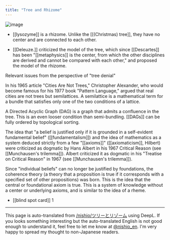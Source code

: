 ```yaml
---
title: "Tree and Rhizome"
---
```


![image](https://gyazo.com/f6a2eb3171755d853bf64c7700b83b4c/thumb/1000)
- [[lysozyme]] is a rhizome. Unlike the [[(Christmas) tree]], they have no center and are connected to each other.

- [[Deleuze.]] criticized the model of the tree, which since [[Descartes]] has been "[[metaphysics]] is the center, from which the other disciplines are derived and cannot be compared with each other," and proposed the model of the rhizome.

Relevant issues from the perspective of "tree denial"

In his 1965 article "Cities Are Not Trees," Christopher Alexander, who would become famous for his 1977 book "Pattern Language," argued that real cities are not trees but semilattices. A semilattice is a mathematical term for a bundle that satisfies only one of the two conditions of a lattice.

A Directed Acyclic Graph (DAG) is a graph that admits a confluence in the tree. This is an even looser condition than semi-bundling. [[DAGs]] can be fully ordered by topological sorting.

The idea that "a belief is justified only if it is grounded in a self-evident fundamental belief" ([[fundamentalism]]) and the idea of mathematics as a system deduced strictly from a few "[[axioms]]" ([[axiomaticism]], Hilbert) were criticized as dogmatic by Hans Albert in his 1967 Critical Reason (see [[Munchausen's trilemma]]). Albert criticized it as dogmatic in his "Treatise on Critical Reason" in 1967 (see [[Munchausen's trilemma]]).

Since "individual beliefs" can no longer be justified by foundations, the coherence theory (a theory that a proposition is true if it corresponds with a specified set of other propositions) was born. This is the idea that the central or foundational axiom is true. This is a system of knowledge without a center or underlying axioms, and is similar to the idea of a rheme.

- [[blind spot card]]  1
---
This page is auto-translated from [/nishio/ツリーとリゾーム](https://scrapbox.io/nishio/ツリーとリゾーム) using DeepL. If you looks something interesting but the auto-translated English is not good enough to understand it, feel free to let me know at [@nishio_en](https://twitter.com/nishio_en). I'm very happy to spread my thought to non-Japanese readers.
